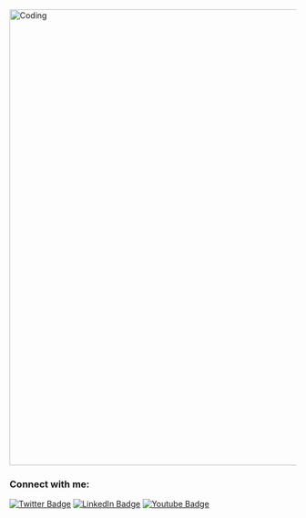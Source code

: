 <!-- ### Hi there 👋

**hamzasisman/hamzasisman** is a ✨ _special_ ✨ repository because its `README.md` (this file) appears on your GitHub profile.

Here are some ideas to get you started:

- 🔭 I’m currently working on ...
- 🌱 I’m currently learning ...
- 👯 I’m looking to collaborate on ...
- 🤔 I’m looking for help with ...
- 💬 Ask me about ...
- 📫 How to reach me: ...
- 😄 Pronouns: ...
- ⚡ Fun fact: ...
-->

<img align="center" alt="Coding" width="800"  src="https://d585tldpucybw.cloudfront.net/sfimages/default-source/default-album/this-state.gif?sfvrsn=8f30c74e_1">

<h3>Connect with me:</h3>
<p>
<a href="your link" target="blank"><img src="https://img.shields.io/badge/Twitter-blue?style=for-the-badge&logo=twitter&logoColor=white" alt="Twitter Badge"/></a>
<a href="your link" target="blank"><img src="https://img.shields.io/badge/LinkedIn-blue?style=for-the-badge&logo=linkedin&logoColor=white" alt="LinkedIn Badge"/></a>
<!-- <a href="your link" target="blank"><img align="center" src="https://cdn.jsdelivr.net/npm/simple-icons@3.0.1/icons/instagram.svg" alt="" height="30" width="40" /></a> -->
<a href="your link" target="blank"><img src="https://img.shields.io/badge/YouTube-red?style=for-the-badge&logo=youtube&logoColor=white" alt="Youtube Badge"/></a>
</p>
